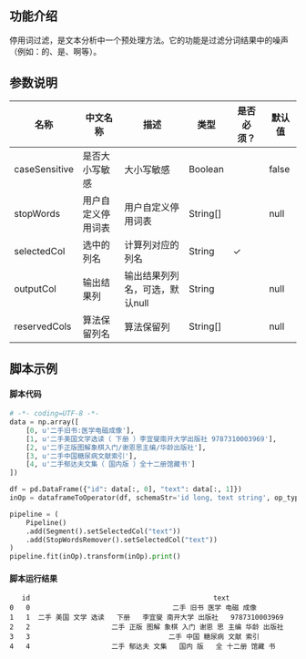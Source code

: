 ## 功能介绍
停用词过滤，是文本分析中一个预处理方法。它的功能是过滤分词结果中的噪声（例如：的、是、啊等）。

## 参数说明
| 名称 | 中文名称 | 描述 | 类型 | 是否必须？ | 默认值 |
| --- | --- | --- | --- | --- | --- |
| caseSensitive | 是否大小写敏感 | 大小写敏感 | Boolean |  | false |
| stopWords | 用户自定义停用词表 | 用户自定义停用词表 | String[] |  | null |
| selectedCol | 选中的列名 | 计算列对应的列名 | String | ✓ |  |
| outputCol | 输出结果列 | 输出结果列列名，可选，默认null | String |  | null |
| reservedCols | 算法保留列名 | 算法保留列 | String[] |  | null |



## 脚本示例
#### 脚本代码
```python
# -*- coding=UTF-8 -*-
data = np.array([
    [0, u'二手旧书:医学电磁成像'],
    [1, u'二手美国文学选读（ 下册 ）李宜燮南开大学出版社 9787310003969'],
    [2, u'二手正版图解象棋入门/谢恩思主编/华龄出版社'],
    [3, u'二手中国糖尿病文献索引'],
    [4, u'二手郁达夫文集（ 国内版 ）全十二册馆藏书']
])

df = pd.DataFrame({"id": data[:, 0], "text": data[:, 1]})
inOp = dataframeToOperator(df, schemaStr='id long, text string', op_type='batch')

pipeline = (
    Pipeline()
    .add(Segment().setSelectedCol("text"))
    .add(StopWordsRemover().setSelectedCol("text"))
)
pipeline.fit(inOp).transform(inOp).print()
```
#### 脚本运行结果

```
   id                                             text
0   0                                   二手 旧书 医学 电磁 成像
1   1  二手 美国 文学 选读   下册   李宜燮 南开大学 出版社   9787310003969
2   2                    二手 正版 图解 象棋 入门 谢恩 思 主编 华龄 出版社
3   3                                  二手 中国 糖尿病 文献 索引
4   4                    二手 郁达夫 文集   国内 版   全 十二册 馆藏 书
```


